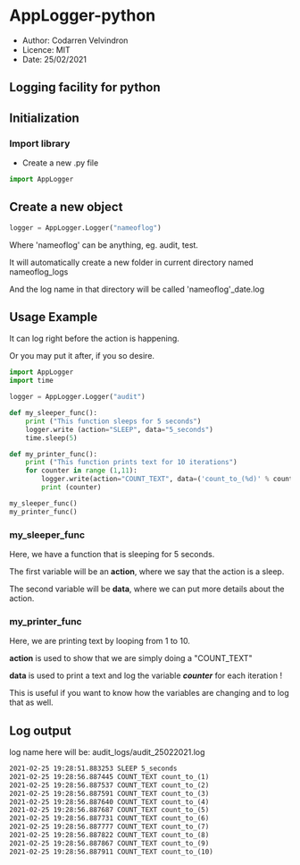 # AppLogger-python
- Author: Codarren Velvindron
- Licence: MIT
- Date: 25/02/2021

## Logging facility for python

## Initialization
### Import library
- Create a new .py file
```python
import AppLogger
```

## Create a new object
```python
logger = AppLogger.Logger("nameoflog")
```
Where 'nameoflog' can be anything, eg. audit, test.

It will automatically create a new folder in current directory named nameoflog_logs

And the log name in that directory will be called 'nameoflog'_date.log

## Usage Example
It can log right before the action is happening.

Or you may put it after, if you so desire.
```python
import AppLogger
import time

logger = AppLogger.Logger("audit")

def my_sleeper_func():
    print ("This function sleeps for 5 seconds")
    logger.write (action="SLEEP", data="5_seconds")
    time.sleep(5)

def my_printer_func():
    print ("This function prints text for 10 iterations")
    for counter in range (1,11):
        logger.write(action="COUNT_TEXT", data=('count_to_(%d)' % counter))
        print (counter)

my_sleeper_func()
my_printer_func()
```
### my_sleeper_func

Here, we have a function that is sleeping for 5 seconds.

The first variable will be an **action**, where we say that the action is a sleep.

The second variable will be **data**, where we can put more details about the action.

### my_printer_func
Here, we are printing text by looping from 1 to 10.

**action** is used to show that we are simply doing a "COUNT_TEXT"

**data** is used to print a text and log the variable ***counter*** for each iteration !

This is useful if you want to know how the variables are changing and to log that as well.

## Log output
log name here will be: audit_logs/audit_25022021.log

```txt
2021-02-25 19:28:51.883253 SLEEP 5_seconds
2021-02-25 19:28:56.887445 COUNT_TEXT count_to_(1)
2021-02-25 19:28:56.887537 COUNT_TEXT count_to_(2)
2021-02-25 19:28:56.887591 COUNT_TEXT count_to_(3)
2021-02-25 19:28:56.887640 COUNT_TEXT count_to_(4)
2021-02-25 19:28:56.887687 COUNT_TEXT count_to_(5)
2021-02-25 19:28:56.887731 COUNT_TEXT count_to_(6)
2021-02-25 19:28:56.887777 COUNT_TEXT count_to_(7)
2021-02-25 19:28:56.887822 COUNT_TEXT count_to_(8)
2021-02-25 19:28:56.887867 COUNT_TEXT count_to_(9)
2021-02-25 19:28:56.887911 COUNT_TEXT count_to_(10)
```
